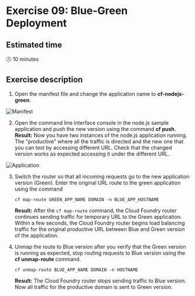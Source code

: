# Exercise 09: Blue-Green Deployment

## Estimated time

:clock4: 10 minutes

## Exercise description

1. Open the manifest file and change the application name to **cf-nodejs-green**.

![Manifest](/img/green_app.png?raw=true)

2. Open the command line interface console in the node.js sample application and push the new version using the command **cf push**.<br>
**Result:**
Now you have two instances of the node.js application running. The "productive" where all the traffic is directed and the new one that you can test by accessing different URL. Check that the changed version works as expected accessing it under the different URL.

![Application](/img/dual_apps.png?raw=true)

3. Switch the router so that all incoming requests go to the new application version (Green). Enter the original URL route to the green application using the command
    ```
    cf map-route GREEN_APP_NAME DOMAIN -n BLUE_APP_HOSTNAME
    ```
    **Result:**
    After the `cf map-route` command, the Cloud Foundry router continues sending traffic for temporary URL to the Green application. Within a few seconds, the Cloud Foundry router begins load balancing traffic for the original productive URL between Blue and Green version of the application.

4. Unmap the route to Blue version after you verify that the Green version is running as expected, stop routing requests to Blue version using the **cf unmap-route** command.
    ```
    cf unmap-route BLUE_APP_NAME DOMAIN -n HOSTNAME
    ```
    **Result:**
    The Cloud Foundry router stops sending traffic to Blue version. Now all traffic for the productive domain is sent to Green version.
